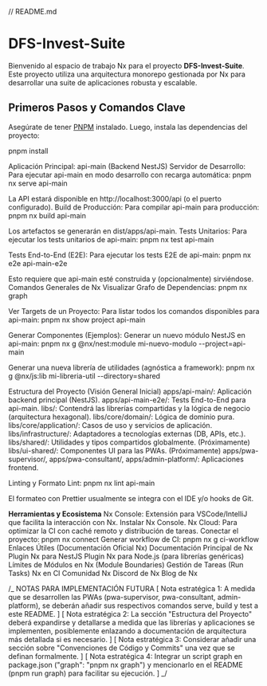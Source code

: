 // README.md

# DFS-Invest-Suite

Bienvenido al espacio de trabajo Nx para el proyecto **DFS-Invest-Suite**. Este proyecto utiliza una arquitectura monorepo gestionada por Nx para desarrollar una suite de aplicaciones robusta y escalable.

## Primeros Pasos y Comandos Clave

Asegúrate de tener [PNPM](https://pnpm.io/installation) instalado. Luego, instala las dependencias del proyecto:

pnpm install

Aplicación Principal: api-main (Backend NestJS)
Servidor de Desarrollo: Para ejecutar api-main en modo desarrollo con recarga automática:
pnpm nx serve api-main

La API estará disponible en http://localhost:3000/api (o el puerto configurado).
Build de Producción: Para compilar api-main para producción:
pnpm nx build api-main

Los artefactos se generarán en dist/apps/api-main.
Tests Unitarios: Para ejecutar los tests unitarios de api-main:
pnpm nx test api-main

Tests End-to-End (E2E): Para ejecutar los tests E2E de api-main:
pnpm nx e2e api-main-e2e

Esto requiere que api-main esté construida y (opcionalmente) sirviéndose.
Comandos Generales de Nx
Visualizar Grafo de Dependencias:
pnpm nx graph

Ver Targets de un Proyecto: Para listar todos los comandos disponibles para api-main:
pnpm nx show project api-main

Generar Componentes (Ejemplos):
Generar un nuevo módulo NestJS en api-main:
pnpm nx g @nx/nest:module mi-nuevo-modulo --project=api-main

Generar una nueva librería de utilidades (agnóstica a framework):
pnpm nx g @nx/js:lib mi-libreria-util --directory=shared

Estructura del Proyecto (Visión General Inicial)
apps/api-main/: Aplicación backend principal (NestJS).
apps/api-main-e2e/: Tests End-to-End para api-main.
libs/: Contendrá las librerías compartidas y la lógica de negocio (arquitectura hexagonal).
libs/core/domain/: Lógica de dominio pura.
libs/core/application/: Casos de uso y servicios de aplicación.
libs/infrastructure/: Adaptadores a tecnologías externas (DB, APIs, etc.).
libs/shared/: Utilidades y tipos compartidos globalmente.
(Próximamente) libs/ui-shared/: Componentes UI para las PWAs.
(Próximamente) apps/pwa-supervisor/, apps/pwa-consultant/, apps/admin-platform/: Aplicaciones frontend.

Linting y Formato
Lint:
pnpm nx lint api-main

El formateo con Prettier usualmente se integra con el IDE y/o hooks de Git.

**Herramientas y Ecosistema**
Nx Console: Extensión para VSCode/IntelliJ que facilita la interacción con Nx. Instalar Nx Console.
Nx Cloud: Para optimizar la CI con caché remoto y distribución de tareas.
Conectar el proyecto: pnpm nx connect
Generar workflow de CI: pnpm nx g ci-workflow
Enlaces Útiles (Documentación Oficial Nx)
Documentación Principal de Nx
Plugin Nx para NestJS
Plugin Nx para Node.js (para librerías genéricas)
Límites de Módulos en Nx (Module Boundaries)
Gestión de Tareas (Run Tasks)
Nx en CI
Comunidad Nx
Discord de Nx
Blog de Nx

/_ NOTAS PARA IMPLEMENTACIÓN FUTURA
[
Nota estratégica 1: A medida que se desarrollen las PWAs (pwa-supervisor, pwa-consultant, admin-platform), se deberán añadir sus respectivos comandos serve, build y test a este README.
]
[
Nota estratégica 2: La sección "Estructura del Proyecto" deberá expandirse y detallarse a medida que las librerías y aplicaciones se implementen, posiblemente enlazando a documentación de arquitectura más detallada si es necesario.
]
[
Nota estratégica 3: Considerar añadir una sección sobre "Convenciones de Código y Commits" una vez que se definan formalmente.
]
[
Nota estratégica 4: Integrar un script graph en package.json ("graph": "pnpm nx graph") y mencionarlo en el README (pnpm run graph) para facilitar su ejecución.
]
_/
